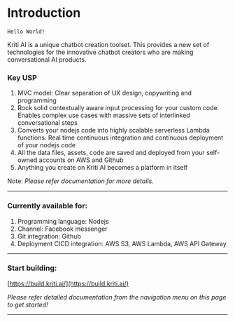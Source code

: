 # Introduction

`Hello World!`

Kriti AI is a unique chatbot creation toolset. This provides a new set of technologies for the innovative chatbot creators who are making conversational AI products.

### Key USP

1. MVC model: Clear separation of UX design, copywriting and programming 
2. Rock solid contextually aware input processing for your custom code. Enables complex use cases with massive sets of interlinked conversational steps
3. Converts your nodejs code into highly scalable serverless Lambda functions. Real time continuous integration and continuous deployment of your nodejs code
4. All the data files, assets, code are saved and deployed from your self-owned accounts on AWS and Github
5. Anything you create on Kriti AI becomes a platform in itself 

Note: _Please refer documentation for more details._

---

### Currently available for:

1. Programming language: Nodejs
2. Channel: Facebook messenger
3. Git integration: Github
4. Deployment CICD integration: AWS S3, AWS Lambda, AWS API Gateway



---

### Start building:

[https://build.kriti.ai/](https://build.kriti.ai/)

_Please refer detailed documentation from the navigation menu on this page to get started!_

---



